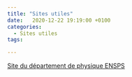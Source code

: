 ```yaml
---
title: "Sites utiles"
date:   2020-12-22 19:19:00 +0100
categories:
  - Sites utiles
tags:

---
```


<a href="https://enspsp.gitlab.io/pensps-static/">Site du département de physique ENSPS</a>
